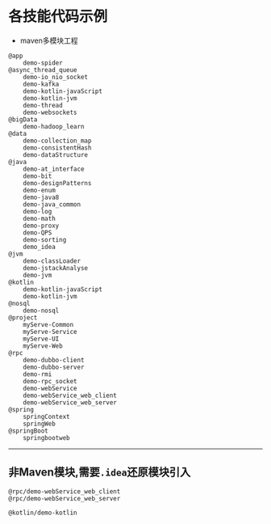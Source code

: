 
# 各技能代码示例
- maven多模块工程
```
@app
    demo-spider
@async_thread_queue
    demo-io_nio_socket
    demo-kafka
    demo-kotlin-javaScript
    demo-kotlin-jvm
    demo-thread
    demo-websockets
@bigData
    demo-hadoop_learn
@data
    demo-collection_map
    demo-consistentHash
    demo-dataStructure
@java
    demo-at_interface
    demo-bit
    demo-designPatterns
    demo-enum
    demo-java8
    demo-java_common
    demo-log
    demo-math
    demo-proxy
    demo-QPS
    demo-sorting
    demo_idea
@jvm
    demo-classLoader
    demo-jstackAnalyse
    demo-jvm
@kotlin
    demo-kotlin-javaScript
    demo-kotlin-jvm
@nosql
    demo-nosql
@project
    myServe-Common
    myServe-Service
    myServe-UI
    myServe-Web
@rpc
    demo-dubbo-client
    demo-dubbo-server
    demo-rmi
    demo-rpc_socket
    demo-webService
    demo-webService_web_client
    demo-webService_web_server
@spring
    springContext
    springWeb
@springBoot
    springbootweb
```

---
## 非Maven模块,需要`.idea`还原模块引入
```
@rpc/demo-webService_web_client
@rpc/demo-webService_web_server

@kotlin/demo-kotlin
```

<!--
# 查看仓库
```
➜  myServer git:(master) ✗ git remote -v
all     https://github.com/liuxiang/myServer.git (push)
all     https://git.oschina.net/liuxiang7/myServer.git (push)
all     https://github.com/liuxiang/myServer.git (fetch)
origin  https://github.com/liuxiang/myServer.git (push)
origin  https://github.com/liuxiang/myServer.git (fetch)
osc     https://git.oschina.net/liuxiang7/myServer.git (push)
osc     https://git.oschina.net/liuxiang7/myServer.git (fetch)
```

# 新建远程仓库
- 新增源
git remote add osc <remote_git_address>
- 修改源
git remote set-url origin <remote_git_address>
- 追加源(一般用all,见下文)
git remote set-url --add origin <remote_git_address>

# 指定仓库操作
- github
git fetch origin master         # 仅更新,不合并
git pull -v --progress "origin" # 更新+合并﻿merge
git push origin master          # 仅提交,不切换
git push -u origin master       # 提交+切换(默认主机)

- oschina
git pull -v --progress "osc"    # 更新
git push osc master             # 仅提交,不切换
git push -u osc master          # 提交+切换(默认主机)

注意:
1.推送同时完成-u的默认主机[origin/osc]切换
2.如需多仓库同时操作,可使用相同的仓库名 见:http://blog.csdn.net/isea533/article/details/41382699

# =====================================
# 多主机设置
- 添加多主机共享别名
添加一个remote,这里是all,也可以是别的名字
git remote add all https://github.com/liuxiang/myServer.git
再添加另一个:
git remote set-url --add all https://git.oschina.net/liuxiang7/myServer.git
如果有多个,按照上面这一个命令进行添加.

- 查看
git remote -v

- 切换主机
git push -u all master

- 提交的时候输入
git push            # 当前主机已经是默认主机
git push all --all  # 提交所有分支到远程(all)仓库

-->